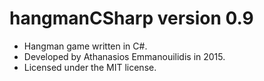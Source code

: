 # hangmanCSharp version 0.9

* Hangman game written in C#.
* Developed by Athanasios Emmanouilidis in 2015.
* Licensed under the MIT license.
